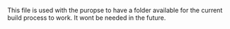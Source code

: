 
This file is used with the puropse to have a folder 
available for the current build process to work.
It wont be needed in the future.

